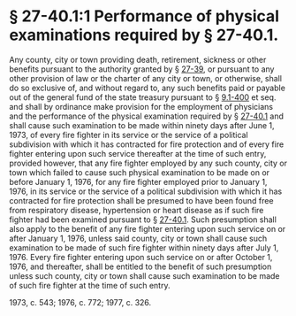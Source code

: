 # § 27-40.1:1 Performance of physical examinations required by § 27-40.1.

<p>Any county, city or town providing death, retirement, sickness or other benefits pursuant to the authority granted by § <a href='http://law.lis.virginia.gov/vacode/27-39/'>27-39</a>, or pursuant to any other provision of law or the charter of any city or town, or otherwise, shall do so exclusive of, and without regard to, any such benefits paid or payable out of the general fund of the state treasury pursuant to § <a href='http://law.lis.virginia.gov/vacode/9.1-400/'>9.1-400</a> et seq. and shall by ordinance make provision for the employment of physicians and the performance of the physical examination required by § <a href='http://law.lis.virginia.gov/vacode/27-40.1/'>27-40.1</a> and shall cause such examination to be made within ninety days after June 1, 1973, of every fire fighter in its service or the service of a political subdivision with which it has contracted for fire protection and of every fire fighter entering upon such service thereafter at the time of such entry, provided however, that any fire fighter employed by any such county, city or town which failed to cause such physical examination to be made on or before January 1, 1976, for any fire fighter employed prior to January 1, 1976, in its service or the service of a political subdivision with which it has contracted for fire protection shall be presumed to have been found free from respiratory disease, hypertension or heart disease as if such fire fighter had been examined pursuant to § <a href='http://law.lis.virginia.gov/vacode/27-40.1/'>27-40.1</a>. Such presumption shall also apply to the benefit of any fire fighter entering upon such service on or after January 1, 1976, unless said county, city or town shall cause such examination to be made of such fire fighter within ninety days after July 1, 1976. Every fire fighter entering upon such service on or after October 1, 1976, and thereafter, shall be entitled to the benefit of such presumption unless such county, city or town shall cause such examination to be made of such fire fighter at the time of such entry.</p><p>1973, c. 543; 1976, c. 772; 1977, c. 326.</p>